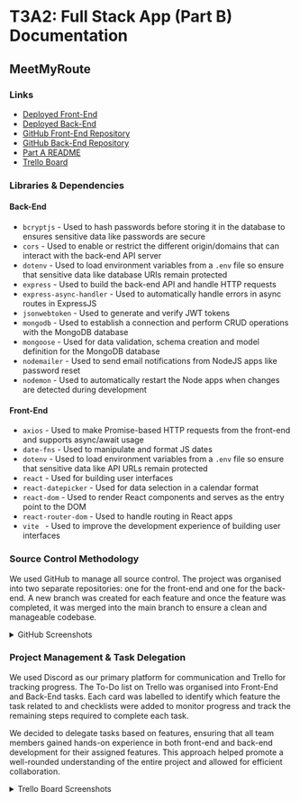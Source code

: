 # T3A2: Full Stack App (Part B) Documentation

## MeetMyRoute

### Links

* [Deployed Front-End]()  
* [Deployed Back-End]()
* [GitHub Front-End Repository](https://github.com/MeetMyRoute/T3A2-FullStackApp-PartB-FrontEnd)  
* [GitHub Back-End Repository](https://github.com/MeetMyRoute/T3A2-FullStackApp-PartB-BackEnd)
* [Part A README](https://github.com/MeetMyRoute/T3A2-FullStackApp-PartA)  
* [Trello Board](https://trello.com/b/ay0VQxw7/t3a2-full-stack-app)  

### Libraries & Dependencies

#### Back-End

* `bcryptjs` - Used to hash passwords before storing it in the database to ensures sensitive data like passwords are secure
* `cors` - Used to enable or restrict the different origin/domains that can interact with the back-end API server
* `dotenv` - Used to load environment variables from a `.env` file so ensure that sensitive data like database URIs remain protected
* `express` - Used to build the back-end API and handle HTTP requests
* `express-async-handler` - Used to automatically handle errors in async routes in ExpressJS
* `jsonwebtoken` - Used to generate and verify JWT tokens
* `mongodb` - Used to establish a connection and perform CRUD operations with the MongoDB database
* `mongoose` - Used for data validation, schema creation and model definition for the MongoDB database
* `nodemailer` - Used to send email notifications from NodeJS apps like password reset
* `nodemon` - Used to automatically restart the Node apps when changes are detected during development

#### Front-End

* `axios` - Used to make Promise-based HTTP requests from the front-end and supports async/await usage
* `date-fns` - Used to manipulate and format JS dates
* `dotenv` - Used to load environment variables from a `.env` file so ensure that sensitive data like API URLs remain protected
* `react` - Used for building user interfaces
* `react-datepicker` - Used for data selection in a calendar format
* `react-dom` - Used to render React components and serves as the entry point to the DOM
* `react-router-dom` - Used to handle routing in React apps
* `vite ` - Used to improve the development experience of building user interfaces

### Source Control Methodology
We used GitHub to manage all source control. The project was organised into two separate repositories: one for the front-end and one for the back-end. A new branch was created for each feature and once the feature was completed, it was merged into the main branch to ensure a clean and manageable codebase.

<details>
<summary>GitHub Screenshots</summary>

#### Repositories
![GitHub Repos](./docs/github-repos.png)  

#### Back-End Branches
![GitHub BE Branches](./docs/github-be-branch.png)  

#### Front-End Branches
![GitHub FE Branches](./docs/github-fe-branch.png)  

</details>

### Project Management & Task Delegation
We used Discord as our primary platform for communication and Trello for tracking progress. The To-Do list on Trello was organised into Front-End and Back-End tasks. Each card was labelled to identify which feature the task related to and checklists were added to monitor progress and track the remaining steps required to complete each task.

We decided to delegate tasks based on features, ensuring that all team members gained hands-on experience in both front-end and back-end development for their assigned features. This approach helped promote a well-rounded understanding of the entire project and allowed for efficient collaboration.

<details>
<summary>Trello Board Screenshots</summary>

#### 28.11
![Trello](./docs/trello-28.11.png)   

#### 30.11
![Trello](./docs/trello-30.11.png) 

#### 2.12
![Trello](./docs/trello-2.12.png)   

#### 3.12
![Trello](./docs/trello-3.12.png)   

#### 6.12
![Trello](./docs/trello-6.12.png)   

#### 7.12
![Trello](./docs/trello-7.12.png)   

#### 8.12
![Trello](./docs/trello-8.12.png)

#### 13.12
![Trello](./docs/trello-13.12.png) 

#### 22.12
![Trello](./docs/trello-22.12.png)    

</details>